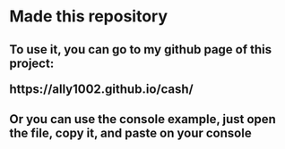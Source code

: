 <h1>Made this repository</h1>
<h2>To use it, you can go to my github page of this project:<p>https://ally1002.github.io/cash/</p></h2>
<h2>Or you can use the console example, just open the file, copy it, and paste on your console</h2>
